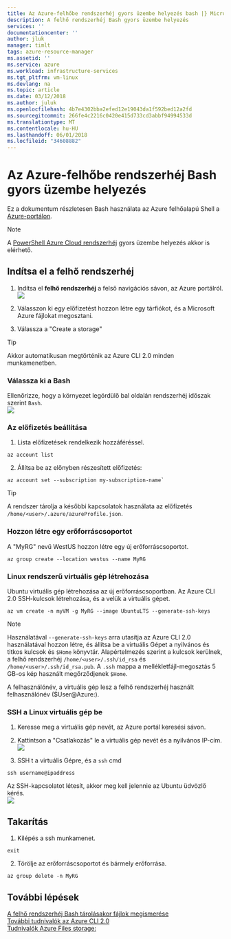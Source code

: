 ```yaml
---
title: Az Azure-felhőbe rendszerhéj gyors üzembe helyezés bash |} Microsoft Docs
description: A felhő rendszerhéj Bash gyors üzembe helyezés
services: ''
documentationcenter: ''
author: jluk
manager: timlt
tags: azure-resource-manager
ms.assetid: ''
ms.service: azure
ms.workload: infrastructure-services
ms.tgt_pltfrm: vm-linux
ms.devlang: na
ms.topic: article
ms.date: 03/12/2018
ms.author: juluk
ms.openlocfilehash: 4b7e4302bba2efed12e19043da1f592bed12a2fd
ms.sourcegitcommit: 266fe4c2216c0420e415d733cd3abbf94994533d
ms.translationtype: MT
ms.contentlocale: hu-HU
ms.lasthandoff: 06/01/2018
ms.locfileid: "34608882"
---
```

# <a name="quickstart-for-bash-in-azure-cloud-shell"></a>Az Azure-felhőbe rendszerhéj Bash gyors üzembe helyezés

Ez a dokumentum részletesen Bash használata az Azure felhőalapú Shell a [Azure-portálon](https://ms.portal.azure.com/).

> [!NOTE]
> A [PowerShell Azure Cloud rendszerhéj](quickstart-powershell.md) gyors üzembe helyezés akkor is elérhető.

## <a name="start-cloud-shell"></a>Indítsa el a felhő rendszerhéj
1. Indítsa el **felhő rendszerhéj** a felső navigációs sávon, az Azure portálról. <br>
![](media/quickstart/shell-icon.png)

2. Válasszon ki egy előfizetést hozzon létre egy tárfiókot, és a Microsoft Azure fájlokat megosztani.
3. Válassza a "Create a storage"

> [!TIP]
> Akkor automatikusan megtörténik az Azure CLI 2.0 minden munkamenetben.

### <a name="select-the-bash-environment"></a>Válassza ki a Bash
Ellenőrizze, hogy a környezet legördülő bal oldalán rendszerhéj időszak szerint `Bash`. <br>
![](media/quickstart/env-selector.png)

### <a name="set-your-subscription"></a>Az előfizetés beállítása
1. Lista előfizetések rendelkezik hozzáféréssel.
```azurecli-interactive
az account list
```

2. Állítsa be az előnyben részesített előfizetés: <br>
```azurecli-interactive
az account set --subscription my-subscription-name`
```

> [!TIP]
> A rendszer tárolja a későbbi kapcsolatok használata az előfizetés `/home/<user>/.azure/azureProfile.json`.

### <a name="create-a-resource-group"></a>Hozzon létre egy erőforráscsoportot
A "MyRG" nevű WestUS hozzon létre egy új erőforráscsoportot.
```azurecli-interactive
az group create --location westus --name MyRG
```

### <a name="create-a-linux-vm"></a>Linux rendszerű virtuális gép létrehozása
Ubuntu virtuális gép létrehozása az új erőforráscsoportban. Az Azure CLI 2.0 SSH-kulcsok létrehozása, és a velük a virtuális gépet. <br>

```azurecli-interactive
az vm create -n myVM -g MyRG --image UbuntuLTS --generate-ssh-keys
```

> [!NOTE]
> Használatával `--generate-ssh-keys` arra utasítja az Azure CLI 2.0 használatával hozzon létre, és állítsa be a virtuális Gépet a nyilvános és titkos kulcsok és `$Home` könyvtár. Alapértelmezés szerint a kulcsok kerülnek, a felhő rendszerhéj `/home/<user>/.ssh/id_rsa` és `/home/<user>/.ssh/id_rsa.pub`. A `.ssh` mappa a mellékletfájl-megosztás 5 GB-os kép használt megőrződjenek `$Home`.

A felhasználónév, a virtuális gép lesz a felhő rendszerhéj használt felhasználónév ($User@Azure:).

### <a name="ssh-into-your-linux-vm"></a>SSH a Linux virtuális gép be
1. Keresse meg a virtuális gép nevét, az Azure portál keresési sávon.
2. Kattintson a "Csatlakozás" le a virtuális gép nevét és a nyilvános IP-cím. <br>
![](media/quickstart/sshcmd-copy.png)

3. SSH t a virtuális Gépre, és a `ssh` cmd
```
ssh username@ipaddress
```

Az SSH-kapcsolatot létesít, akkor meg kell jelennie az Ubuntu üdvözlő kérés. <br>
![](media/quickstart/ubuntu-welcome.png)

## <a name="cleaning-up"></a>Takarítás 
1. Kilépés a ssh munkamenet.
```azurecli-interactive
exit
```

2. Törölje az erőforráscsoportot és bármely erőforrása.
```azurecli-interactive
az group delete -n MyRG
```

## <a name="next-steps"></a>További lépések
[A felhő rendszerhéj Bash tárolásakor fájlok megismerése](persisting-shell-storage.md) <br>
[További tudnivalók az Azure CLI 2.0](https://docs.microsoft.com/cli/azure/) <br>
[Tudnivalók Azure Files storage:](../storage/files/storage-files-introduction.md) <br>
